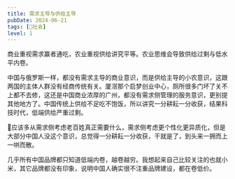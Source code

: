 ```yaml
---
title: 需求主导与供给主导
pubDate: 2024-06-21
tags: [👫社会]
level: 1
---
```


商业重视需求赢者通吃，农业重视供给讲究平等。农业思维会导致供给过剩与低水平内卷。

中国与俄罗斯一样，都没有需求主导的商业意识，而是供给主导的小农意识，这跟两国的主体人群没有经商传统有关。厦滘那个启梦创业中心，厕所很多门坏了关不上都不去修，这还是中国商业浓厚的广州，都没有需求侧管理的服务意识，更别提其他地方了。中国传统上供给不足吃不饱饭，所以讲究一分耕耘一分收获，结果科技时代，低端供给严重过剩。

🤔应该多从需求侧考虑老百姓真正需要什么，需求侧考虑更个性化更异质化，但是大部分中国人没这个意识，总觉得一分耕耘一分收获，干就是了，到头来一拥而上一哄而散。

几乎所有中国品牌都只知道低端内卷，越卷越穷。我想起来自己比较关注的也就小米，其它品牌都没有印象，说明中国人确实很不注重品牌建设，都在卷低价。
